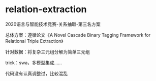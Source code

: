 # relation-extraction
2020语言与智能技术竞赛-关系抽取-第三名方案

总体方案：遵循论文《A Novel Cascade Binary Tagging Framework for Relational Triple Extraction》

针对数据：将复杂三元组分解为简单三元组

trick：swa，多模型集成……

代码没有认真调整过，比较混乱
